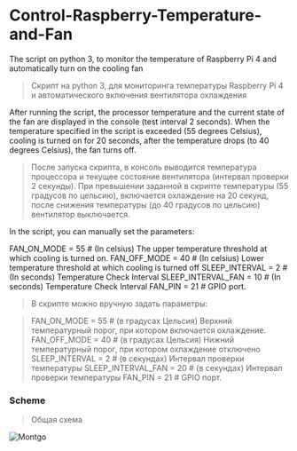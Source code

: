 # Control-Raspberry-Temperature-and-Fan
The script on python 3, to monitor the temperature of Raspberry Pi 4 and automatically turn on the cooling fan
> Скрипт на python 3, для мониторинга температуры Raspberry Pi 4 и автоматического включения вентилятора охлаждения

After running the script, the processor temperature and the current state of the fan are displayed in the console (test interval 2 seconds). When the temperature specified in the script is exceeded (55 degrees Celsius), cooling is turned on for 20 seconds, after the temperature drops (to 40 degrees Celsius), the fan turns off.
>После запуска скрипта, в консоль выводится температура процессора и текущее состояние вентилятора (интервал проверки 2 секунды). При превышении заданной в скрипте температуры (55  градусов по цельсию), включается охлаждение на 20 секунд, после снижения температуры (до 40 градусов по цельсию) вентилятор выключается.

In the script, you can manually set the parameters:

FAN_ON_MODE = 55 # (In celsius) The upper temperature threshold at which cooling is turned on.
FAN_OFF_MODE = 40 # (In celsius) Lower temperature threshold at which cooling is turned off
SLEEP_INTERVAL = 2 # (In seconds) Temperature Check Interval
SLEEP_INTERVAL_FAN = 10 # (In seconds) Temperature Check Interval
FAN_PIN = 21 # GPIO port.

>В скрипте можно вручную задать параметры:

>FAN_ON_MODE = 55 # (в градусах Цельсия) Верхний температурный порог, при котором включается охлаждение.
>FAN_OFF_MODE = 40 # (в градусах Цельсия) Нижний температурный порог, при котором охлаждение отключено
>SLEEP_INTERVAL = 2 # (в секундах) Интервал проверки температуры
>SLEEP_INTERVAL_FAN = 20 # (в секундах) Интервал проверки температуры
>FAN_PIN = 21 # GPIO порт.


### Scheme
> Общая схема

![Montgo](https://github.com/blyamur/Control-Raspberry-Temperature-and-Fan/blob/master/img/image.jpg)
